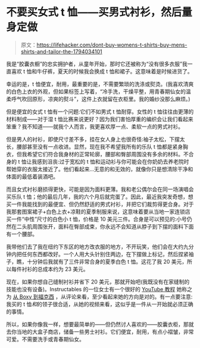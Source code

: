 # 不要买女式 t 恤——买男式衬衫，然后量身定做

> 原文：<https://lifehacker.com/dont-buy-womens-t-shirts-buy-mens-shirts-and-tailor-the-1794034101>

我是“胶囊衣橱”的忠实拥护者，从童年开始，那时它还被称为“没有很多衣服”我一直喜欢 t 恤和牛仔裤，夏天的时候我会换成 t 恤和裙子。这意味着是时候进货了。



幸运的是，t 恤便宜，耐用，最重要的是，不需要繁琐的洗涤或熨烫。(我喜欢清爽的白色上衣的外观，但如果标签上写着，“冷手洗，干燥平整，用青春期仙女的温柔呼气吹回原形，凉爽的熨斗”，这件上衣就留在衣柜里。我的婚纱没那么麻烦。)

但是便宜的女式 t 恤有一个问题:它们不如男式 t 恤耐穿。女性的 t 恤往往由更薄的材料制成——对于湿 t 恤比赛来说更好？因为我们害怕厚重的编织会让我们看起来笨重？我不知道——就我个人而言，我更喜欢厚一点、柔软一点的男式衬衫。

但是男人的衬衫，即使尺寸差不多，挂在女人身上也很奇怪:袖子太松，下摆太长，腰部甚至没有一点收进。显然，现在我不希望我所有的乐队 t 恤都是紧身胸衣，但我希望它们符合我身材的正常轮廓，腰部和臀部周围没有多余的材料。不合身的 t 恤让我感到沮丧:过于宽松的 t 恤和运动衫与你可能会在你奶奶去养老院时帮她穿的衣服太接近了。他们看起来...无意的和无效的，就像你只是想清除干净和体面的最低着装酒吧。

而且女式衬衫磨损得更快，可能是因为面料更薄。我和老公偶尔会在同一场演唱会买乐队 t 恤；他的最后几年，我的六个月后就完蛋了。因此，最近我突发奇想，想买一件我能找到的最便宜、但仍然舒适的男式衬衫，并把它们裁剪得更合身。对于我那套图案裙子+白色上衣+凉鞋的夏季制服来说，这意味着要从当地一家连锁店买一件“中性”尺寸的白色小 t 恤，价格是 10 美元三件。合身是可以预见的:小号仍然在二头肌周围张开，面料在臀部成束，你永远不会知道从脖子到下摆的面料下面有一个腰部。

我带他们去了我在纽约下东区的地方改衣服的地方，不开玩笑，他们会在大约九分钟内把任何东西都改好。一个人用大头针别住两边，在下摆做上标记，然后捏紧袖子，瞧，十分钟后我就有了三件非常合身的夏季白色 t 恤。这花了我 20 美元，所以每件衬衫的总成本约为 23 美元。

现在，如果你想自己缝制衬衫并省下 20 美元，那就开始吧(我既没有在家缝制的技能也没有设备)。Instructables 的一位女士有一个很好的 [YouTube 教程](https://www.youtube.com/watch?v=cN_o0R0drNc) 她称之为 [从 Boxy 到福克西](http://www.instructables.com/id/T-Shirt-Mod-Boxy-to-Foxy/) ，从评论来看，至少看起来她的方向是对的。有一点要注意:我买的 t 恤*和*的领子很合适，从她的视频来看，这似乎是一件从一开始就必须正确的事情。

所以，如果你像我一样，想要最简单的——但仍然讨人喜欢的——胶囊衣柜，那就去你当地的大盒子商店，储备一些男士衬衫。它们便宜，耐用，有点小褶皱，非常可爱。不需要洗手或青春期仙女。